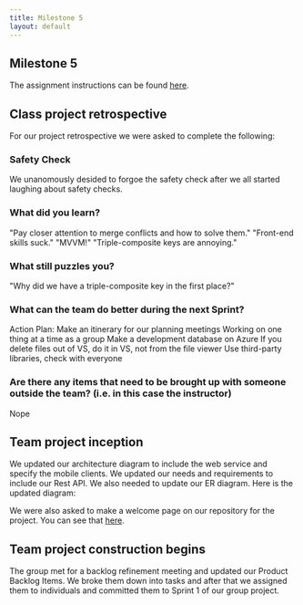 ```yaml
---
title: Milestone 5
layout: default
---
```

## Milestone 5
The assignment instructions can be found [here](http://www.wou.edu/~morses/classes/cs46x/assignments/t3/M5.html).

## Class project retrospective
For our project retrospective we were asked to complete the following:
### Safety Check
We unanomously desided to forgoe the safety check after we all started laughing about safety checks.

### What did you learn?
"Pay closer attention to merge conflicts and how to solve them."
"Front-end skills suck."
"MVVM!"
"Triple-composite keys are annoying."

### What still puzzles you?
"Why did we have a triple-composite key in the first place?"

### What can the team do better during the next Sprint?
Action Plan:
Make an itinerary for our planning meetings
Working on one thing at a time as a group
Make a development database on Azure
If you delete files out of VS, do it in VS, not from the file viewer
Use third-party libraries, check with everyone

### Are there any items that need to be brought up with someone outside the team? (i.e. in this case the instructor)
Nope

## Team project inception
We updated our architecture diagram to include the web service and specify the mobile clients.
We updated our needs and requirements to include our Rest API.
We also needed to update our ER diagram. Here is the updated diagram:

We were also asked to make a welcome page on our repository for the project. You can see that [here]().

## Team project construction begins
The group met for a backlog refinement meeting and updated our Product Backlog Items. We broke them down into tasks and after that we  assigned them to individuals and committed them to Sprint 1 of our group project.
